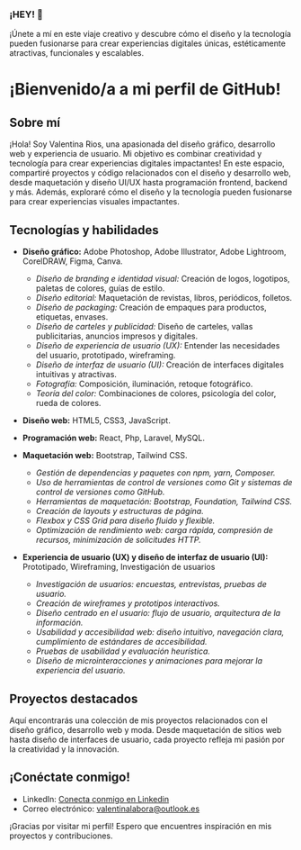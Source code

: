 ### ¡HEY! 👋



¡Únete a mí en este viaje creativo y descubre cómo el diseño y la tecnología pueden fusionarse para crear experiencias digitales únicas, estéticamente atractivas, funcionales y escalables.

# ¡Bienvenido/a a mi perfil de GitHub!

## Sobre mí



¡Hola! Soy Valentina Rios, una apasionada del diseño gráfico, desarrollo web y experiencia de usuario. Mi objetivo es combinar creatividad y tecnología para crear experiencias digitales impactantes!
En este espacio, compartiré proyectos y código relacionados con el diseño y desarrollo web, desde maquetación y diseño UI/UX hasta programación frontend, backend y más.  Además, exploraré cómo el diseño y la tecnología pueden fusionarse para crear experiencias visuales impactantes.

## Tecnologías y habilidades

- **Diseño gráfico:** Adobe Photoshop, Adobe Illustrator, Adobe Lightroom, CorelDRAW, Figma, Canva.
  -   *Diseño de branding e identidad visual:* Creación de logos, logotipos, paletas de colores, guías de estilo.
  -   *Diseño editorial:* Maquetación de revistas, libros, periódicos, folletos.
  -   *Diseño de packaging:* Creación de empaques para productos, etiquetas, envases.
  -   *Diseño de carteles y publicidad:* Diseño de carteles, vallas publicitarias, anuncios impresos y digitales.
  -   *Diseño de experiencia de usuario (UX):* Entender las necesidades del usuario, prototipado, wireframing.
  -   *Diseño de interfaz de usuario (UI):* Creación de interfaces digitales intuitivas y atractivas.
  -   *Fotografía:* Composición, iluminación, retoque fotográfico.
  -   *Teoría del color:* Combinaciones de colores, psicología del color, rueda de colores.

- **Diseño web:** HTML5, CSS3, JavaScript.
  
- **Programación web:** React, Php, Laravel, MySQL.
  
- **Maquetación web:** Bootstrap, Tailwind CSS.
  - *Gestión de dependencias y paquetes con npm, yarn, Composer.*
  - *Uso de herramientas de control de versiones como Git y sistemas de control de versiones como GitHub.*
  - *Herramientas de maquetación: Bootstrap, Foundation, Tailwind CSS.*
  - *Creación de layouts y estructuras de página.*
  - *Flexbox y CSS Grid para diseño fluido y flexible.*
  - *Optimización de rendimiento web: carga rápida, compresión de recursos, minimización de solicitudes HTTP.*
 
- **Experiencia de usuario (UX) y diseño de interfaz de usuario (UI):** Prototipado, Wireframing, Investigación de usuarios
  - *Investigación de usuarios: encuestas, entrevistas, pruebas de usuario.*
  - *Creación de wireframes y prototipos interactivos.*
  - *Diseño centrado en el usuario: flujo de usuario, arquitectura de la información.*
  - *Usabilidad y accesibilidad web: diseño intuitivo, navegación clara, cumplimiento de estándares de accesibilidad.*
  - *Pruebas de usabilidad y evaluación heurística.*
  - *Diseño de microinteracciones y animaciones para mejorar la experiencia del usuario.* 

## Proyectos destacados

Aquí encontrarás una colección de mis proyectos relacionados con el diseño gráfico, desarrollo web y moda. Desde maquetación de sitios web hasta diseño de interfaces de usuario, cada proyecto refleja mi pasión por la creatividad y la innovación.

## ¡Conéctate conmigo!

- LinkedIn: [Conecta conmigo en Linkedin](https://www.linkedin.com/in/valentina-rios-0a9a7a273/)
- Correo electrónico: valentinalabora@outlook.es

¡Gracias por visitar mi perfil! Espero que encuentres inspiración en mis proyectos y contribuciones.


